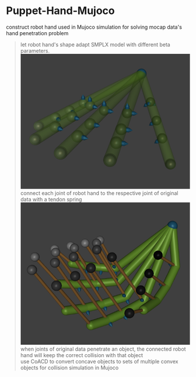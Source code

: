 # Puppet-Hand-Mujoco
construct robot hand used in Mujoco simulation for solving mocap data's hand penetration problem  
>  let robot hand's shape adapt SMPLX model with different beta parameters.  
>  ![image](https://github.com/Hongboooooo/Puppet-Hand-Mujoco/blob/main/puppet%20hand.png)  
>  connect each joint of robot hand to the respective joint of original data with a tendon spring  
>  ![image](https://github.com/Hongboooooo/Puppet-Hand-Mujoco/blob/main/puppet%20hand%20with%20tendon.png)  
>  when joints of original data penetrate an object, the connected robot hand will keep the correct collision with that object  
>  use CoACD to convert concave objects to sets of multiple convex objects for collision simulation in Mujoco  
